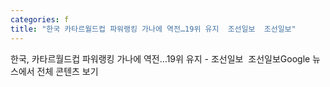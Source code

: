 ```yaml
---
categories: f
title: "한국 카타르월드컵 파워랭킹 가나에 역전…19위 유지  조선일보  조선일보"
---
```

한국, 카타르월드컵 파워랭킹 가나에 역전…19위 유지 - 조선일보&nbsp;&nbsp;조선일보Google 뉴스에서 전체 콘텐츠 보기